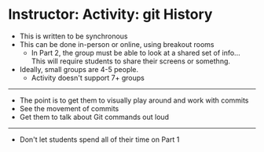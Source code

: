 # Instructor: Activity: git History

- This is written to be synchronous
- This can be done in-person or online, using breakout rooms
  - In Part 2, the group must be able to look at a shared set of info... This will require students to share their screens or somethng.
- Ideally, small groups are 4-5 people.
  - Activity doesn't support 7+ groups

---

- The point is to get them to visually play around and work with commits
- See the movement of commits
- Get them to talk about Git commands out loud

---

- Don't let students spend all of their time on Part 1
